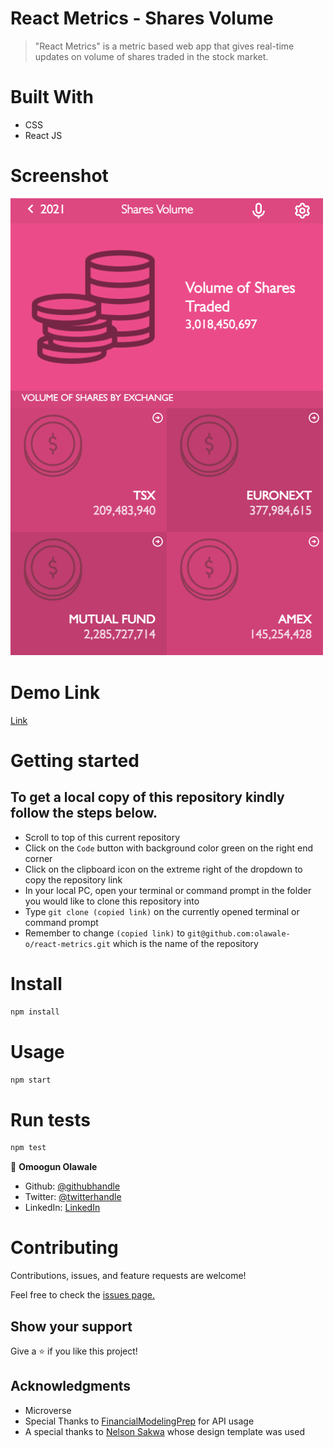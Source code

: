 # React Metrics - Shares Volume

> "React Metrics" is a metric based web app that gives real-time updates on volume of shares traded in the
> stock market.


# Built With
- CSS
- React JS

# Screenshot
![screenshot](https://github.com/olawale-o/react-metrics/blob/deploy/src/assets/screenshot.png?raw=true")

# Demo Link

[Link](https://kind-goodall-4886a1.netlify.app/)
# Getting started
## To get a local copy of this repository kindly follow the steps below.
- Scroll to top of this current repository
- Click on the `Code` button with background color green on the right end corner
- Click on the clipboard icon on the extreme right of the dropdown to copy the repository link
- In your local PC, open your terminal or command prompt in the folder you would like to clone this repository into
- Type `git clone (copied link)` on the currently opened terminal or command prompt
- Remember to change `(copied link)` to `git@github.com:olawale-o/react-metrics.git` which is the name of the repository
# Install
```bash
npm install
```

# Usage
```bash
npm start
```

# Run tests
```bash
npm test
```

👤 **Omoogun Olawale**

* Github: [@githubhandle](https://github.com/olawale-o)
* Twitter: [@twitterhandle](https://twitter.com/ibreaktherules)
* LinkedIn: [LinkedIn](https://www.linkedin.com/in/olawaleomoogun/)

# Contributing
Contributions, issues, and feature requests are welcome!

Feel free to check the [issues page.](https://github.com/olawale-o/react-metrics/issues)
## Show your support

Give a ⭐️ if you like this project!

## Acknowledgments

- Microverse
- Special Thanks to [FinancialModelingPrep](https://financialmodelingprep.com) for API usage
- A special thanks to [Nelson Sakwa](https://www.behance.net/gallery/31579789/Ballhead-App-(Free-PSDs)) whose design template was used